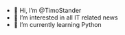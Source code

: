 - 👋 Hi, I’m @TimoStander
- 👀 I’m interested in all IT related news
- 🌱 I’m currently learning Python
